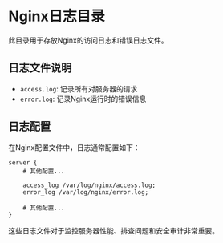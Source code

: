 # Nginx日志目录

此目录用于存放Nginx的访问日志和错误日志文件。

## 日志文件说明

- `access.log`: 记录所有对服务器的请求
- `error.log`: 记录Nginx运行时的错误信息

## 日志配置

在Nginx配置文件中，日志通常配置如下：

```nginx
server {
    # 其他配置...
    
    access_log /var/log/nginx/access.log;
    error_log /var/log/nginx/error.log;
    
    # 其他配置...
}
```

这些日志文件对于监控服务器性能、排查问题和安全审计非常重要。